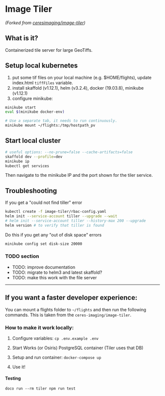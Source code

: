 # Image Tiler
*(Forked from [ceresimaging/image-tiler](https://github.com/ceresimaging/image-tiler))*

## What is it?
Containerized tile server for large GeoTiffs.

## Setup local kubernetes
1. put some tif files on your local machine (e.g. $HOME/flights), update index.html `tiffFiles` variable.
2. install skaffold (v1.12.1), helm (v3.2.4), docker (19.03.8), minikube (v1.12.1)
3. configure minikube:
```bash
minikube start
eval $(minikube docker-env)

# Use a separate tab, it needs to run continuously.
minikube mount ~/flights:/tmp/hostpath_pv
```

## Start local cluster
```bash
# useful options: --no-prune=false --cache-artifacts=false
skaffold dev --profile=dev
minikube ip
kubectl get services
```
Then navigate to the minikube IP and the port shown for the tiler service.

## Troubleshooting
If you get a "could not find tiller" error
```bash
kubectl create -f image-tiler/rbac-config.yaml
helm init --service-account tiller --upgrade --wait
# helm init --service-account tiller --history-max 200 --upgrade
helm version # to verify that tiller is found
```
Do this if you get any "out of disk space" errors
```bash
minikube config set disk-size 20000
```

### TODO section
- TODO: improve documentation
- TODO: migrate to helm3 and latest skaffold?
- TODO: make this work with the file server

***
## If you want a faster developer experience:
You can mount a flights folder to `~/flights` and then run the following commands. This is taken from the `ceres-imaging/image-tiler`.
### How to make it work locally:

1. Configure variables: `cp .env.example .env`

2. Start Works (or Osiris) PostgreSQL container (Tiler uses that DB)

3. Setup and run container: `docker-compose up`

4. Use it!

#### Testing

`doco run --rm tiler npm run test`
